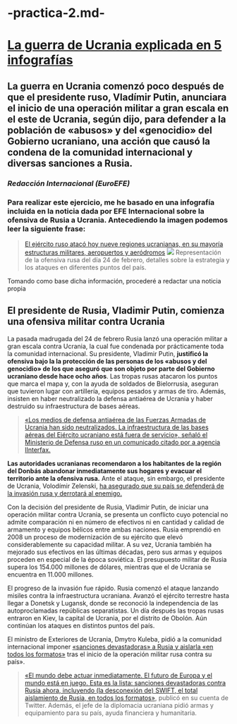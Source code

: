 # -practica-2.md-

# [La guerra de Ucrania explicada en 5 infografías]( https://euroefe.euractiv.es/section/exteriores-y-defensa/infographic/la-guerra-de-ucrania-explicada-en-5-infografias/)
## La guerra en Ucrania comenzó poco después de que el presidente ruso, Vladímir Putin, anunciara el inicio de una operación militar a gran escala en el este de Ucrania, según dijo, para defender a la población de «abusos» y del «genocidio» del Gobierno ucraniano, una acción que causó la condena de la comunidad internacional y diversas sanciones a Rusia. 
### *Redacción Internacional (EuroEFE)*
### Para realizar este ejercicio, me he basado en una infografía incluida en la noticia dada por EFE Internacional sobre la ofensiva de Rusia a Ucrania. Antecediendo la imagen podemos leer la siguiente frase:  
> [El ejército ruso atacó hoy nueve regiones ucranianas, en su mayoría estructuras militares, aeropuertos y aeródromos]( https://euroefe.euractiv.es/section/exteriores-y-defensa/news/rusia-lanza-la-guerra-contra-ucrania-y-recibe-la-condena-internacional/)
![](https://i.imgur.com/1eTkIIh.png)
Representación de la ofensiva rusa del día 24 de febrero, detalles sobre la estrategia y los ataques en diferentes puntos del país.

Tomando como base dicha información, procederé a redactar una noticia propia
## El presidente de Rusia, Vladimir Putin, comienza una ofensiva militar contra Ucrania
La pasada madrugada del 24 de febrero Rusia lanzó una operación militar a gran escala contra Ucrania, la cual fue condenada por prácticamente toda la comunidad internacional. Su presidente, Vladimir Putin, **justificó la ofensiva bajo la la protección de las personas de los «abusos y del genocidio» de los que aseguró que son objeto por parte del Gobierno ucraniano desde hace ocho años**. Las tropas rusas atacaron los puntos que marca el mapa y, con la ayuda de soldados de Bielorrusia, aseguran que tuvieron lugar con artillería, equipos pesados y armas de tiro. Además, insisten en haber neutralizado la defensa antiaérea de Ucrania y haber destruido su infraestructura de bases aéreas.

> [«Los medios de defensa antiaérea de las Fuerzas Armadas de Ucrania han sido neutralizados. La infraestructura de las bases aéreas del Ejército ucraniano está fuera de servicio», señaló el Ministerio de Defensa ruso en un comunicado citado por a agencia lInterfax.](https://euroefe.euractiv.es/section/exteriores-y-defensa/news/rusia-lanza-la-guerra-contra-ucrania-y-recibe-la-condena-internacional/)

**Las autoridades ucranianas recomendaron a los habitantes de la región del Donbás abandonar inmediatamente sus hogares y evacuar el territorio ante la ofensiva rusa.** Ante el ataque, sin embargo, el presidente de Ucrania, Volodímir Zelenski, [ha asegurado que su país se defenderá de la invasión rusa y derrotará al enemigo.](https://www.elconfidencial.com/mundo/2022-02-24/ucrania-asegura-rusia-defendera-ganara-invasion_3381143/)

Con la decisión del presidente de Rusia, Vladimir Putin, de iniciar una operación militar contra Ucrania, se presenta un conflicto cuyo potencial no admite comparación ni en número de efectivos ni en cantidad y calidad de armamento y equipos bélicos entre ambas naciones. Rusia emprendió en 2008 un proceso de modernización de su ejército que elevó considerablemente su capacidad militar. A su vez, Ucrania también ha mejorado sus efectivos en las últimas décadas, pero sus armas y equipos proceden en especial de la época soviética. El presupuesto militar de Rusia supera los 154.000 millones de dólares, mientras que el de Ucrania se encuentra en 11.000 millones.

El progreso de la invasión fue rápido. Rusia comenzó el ataque lanzando misiles contra la infraestructura ucraniana. Avanzó el ejército terrestre hasta llegar a Donetsk y Lugansk, donde se reconoció la independencia de las autoproclamadas repúblicas separatistas. Un día después las tropas rusas entraron en Kiev, la capital de Ucrania, por el distrito de Obolón. Aún continúan los ataques en distintos puntos del país. 

El ministro de Exteriores de Ucrania, Dmytro Kuleba, pidió a la comunidad internacional imponer [«sanciones devastadoras» a Rusia y aislarla «en todos los formatos»](https://www.swissinfo.ch/spa/ucrania-guerra_ucrania-pide--medidas-devastadoras--y-aislamiento-para-rusia/47374874) tras el inicio de la operación militar rusa contra su país». 

> [«El mundo debe actuar inmediatamente. El futuro de Europa y el mundo está en juego. Esta es la lista: sanciones devastadoras contra Rusia ahora, incluyendo (la desconexión de) SWIFT, el total aislamiento de Rusia, en todos los formatos»](https://twitter.com/ZelenskyyUa/status/1496841445822668801?s=20&t=rHYBHNYcjDH6RbrJ4DwjdA), publicó en su cuenta de Twitter. Además, el jefe de la diplomacia ucraniana pidió armas y equipamiento para su país, ayuda financiera y humanitaria.
